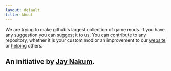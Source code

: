 ```yaml
---
layout: default
title: About
---
```


We are trying to make github's largest collection of game mods.
If you have any suggestion you can [suggest](https://github.com/FOSMods/FOSMods/issues) it to us. You can [contribute](https://github.com/FOSMods) to any repository, whether it is your custom mod or an improvement to our [website](https://github.com/FOSMods/FOSMods.github.io) or [helping](https://github.com/FOSMods/FOSMods/discussions) others.

## An initiative by [Jay Nakum](https://JayNakum.github.io).